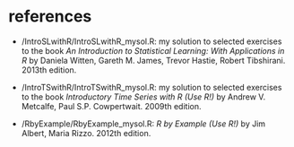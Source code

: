 # references

* /IntroSLwithR/IntroSLwithR_mysol.R:
    my solution to selected exercises to the book
    *An Introduction to Statistical Learning: With Applications in R* 
    by Daniela Witten, Gareth M. James, Trevor Hastie, Robert Tibshirani. 
    2013th edition.

* /IntroTSwithR/IntroTSwithR_mysol.R:
    my solution to selected exercises to the book
    *Introductory Time Series with R (Use R!)* 
    by Andrew V. Metcalfe, Paul S.P. Cowpertwait.
    2009th edition.

* /RbyExample/RbyExample_mysol.R:
    *R by Example (Use R!)*
    by Jim Albert, Maria Rizzo.
    2012th edition.